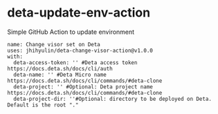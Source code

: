 # deta-update-env-action
Simple GitHub Action to update environment

```shell
name: Change visor set on Deta
uses: jhihyulin/deta-change-visor-action@v1.0.0
with:
  deta-access-token: '' #Deta access token https://docs.deta.sh/docs/cli/auth
  deta-name: '' #Deta Micro name https://docs.deta.sh/docs/cli/commands/#deta-clone
  deta-project: '' #Optional: Deta project name https://docs.deta.sh/docs/cli/commands/#deta-clone
  deta-project-dir: ''#Optional: directory to be deployed on Deta. Default is the root "."
```
